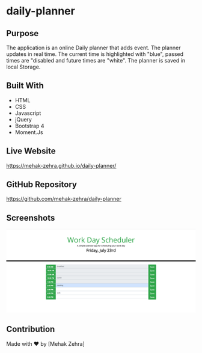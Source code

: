 # daily-planner
## Purpose
The application is an online Daily planner that adds event. The planner updates in real time. The current time is highlighted with "blue", passed times are "disabled and future times are "white". The planner is saved in local Storage. 

## Built With
* HTML
* CSS
* Javascript
* jQuery
* Bootstrap 4
* Moment.Js

## Live Website
https://mehak-zehra.github.io/daily-planner/

## GitHub Repository
https://github.com/mehak-zehra/daily-planner


## Screenshots
![](/assets/screenshots/screenshot1.png)

## Contribution
Made with ❤️ by [Mehak Zehra]